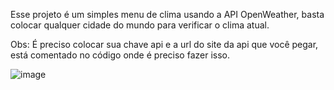 Esse projeto é um simples menu de clima usando a API OpenWeather, basta colocar qualquer cidade do mundo para verificar o clima atual.

Obs: É preciso colocar sua chave api e a url do site da api que você pegar, está comentado no código onde é preciso fazer isso.


![image](https://github.com/bernardo-dmartins/Weathermenu/assets/122489427/53acb637-8c87-4359-857d-a89befe02f89)


